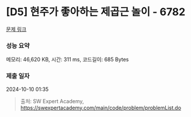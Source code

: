 # [D5] 현주가 좋아하는 제곱근 놀이 - 6782 

[문제 링크](https://swexpertacademy.com/main/code/problem/problemDetail.do?contestProbId=AWgqsAlKr9sDFAW0) 

### 성능 요약

메모리: 46,620 KB, 시간: 311 ms, 코드길이: 685 Bytes

### 제출 일자

2024-10-10 01:35



> 출처: SW Expert Academy, https://swexpertacademy.com/main/code/problem/problemList.do